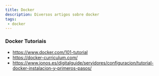```yaml
---
title: Docker
description: Diversos artigos sobre docker
tags:
 - docker
---
```


### Docker Tutoriais

- https://www.docker.com/101-tutorial
- https://docker-curriculum.com/
- https://www.ionos.es/digitalguide/servidores/configuracion/tutorial-docker-instalacion-y-primeros-pasos/
